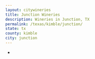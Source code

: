 ```yaml
---
layout: citywineries
title: Junction Wineries
description: Wineries in Junction, TX
permalink: /texas/kimble/junction/
state: tx
county: kimble
city: junction
---
```

-
